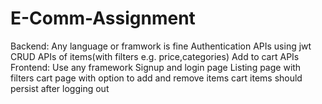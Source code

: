 # E-Comm-Assignment
Backend:  Any language or framwork is fine Authentication APIs using jwt CRUD APIs of items(with filters e.g. price,categories) Add to cart APIs  Frontend: Use any framework Signup and login page Listing page with filters cart page with option to add and remove items cart items should persist after logging out
